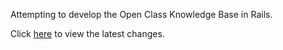 Attempting to develop the Open Class Knowledge Base in Rails.

Click [here](https://peaceful-crag-5282.herokuapp.com) to view the latest changes.
